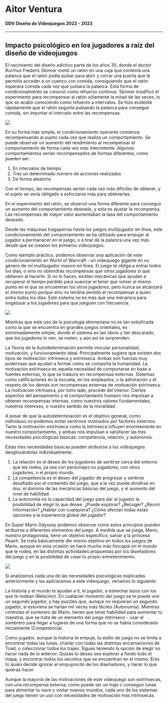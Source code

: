 # Aitor Ventura
#### DDV Diseño de Videojuegos 2022 - 2023
---
## Impacto psicológico en los jugadores a raíz del diseño de videojuegos

El nacimiento del diseño adictivo parte de los años 30, donde el doctor Burrhus Frederic Skinner metió un ratón en una caja que contenía una palanca que el ratón podía pulsar para abrir y cerrar una puerta que le permitía acceder a un cuenco con comida, consiguiendo que el ratón esperara comida cada vez que pulsara la palanca. Esta forma de condicionamiento se conoció como refuerzo continuo. Skinner modificó el experimento para recompensar al ratón sólamente la mitad de las veces, lo que se acabó conociendo como refuerzo a intervalos. Se hizo evidente rápidamente que el ratón seguiría pulsando la palanca para conseguir comida, sin importar el intervalo entre las recompensas.

![](https://images.ctfassets.net/vrrt8fsfwf0e/5UbB85wKszfJFObMdy3GXQ/6242c19dadcc1f3008185da744836299/Skinners_ideas_on_behavioral_perspectives_on_personality_Art_1.svg.png)

En su forma más simple, el condicionamiento operante comienza recompensando al sujeto cada vez que realiza un comportamiento. Se puede observar un aumento del rendimiento al recompensar el comportamiento de forma cada vez más intermitente. Algunos comportamientos serían recompensados de formas diferentes, como pueden ser:
1. En intervalos de tiempo
2. Tras un determinado número de acciones realizadas
3. De forma aleatoria

Con el tiempo, las recompensas serían cada vez más difíciles de obtener, y el sujeto se vería obligado a esforzarse más para obtenerlas.

En el experimento del ratón, se observó una forma diferente para conseguir un aumento del comportamiento deseado, y esta es ajustar la recompensa. Las recompensas de mayor valor aumentaban la tasa del comportamiento deseado.

Desde las máquinas tragaperras hasta los juegos multijugador en línea, este condicionamiento del comportamiento se ha utilizado para empujar al jugador a permanecer en el juego, o a tirar de la palanca una vez más desde que se crearon los primeros videojuegos.

Como ejemplo práctico, podemos observar una aplicación de este condicionamiento en World of Warcraft - un videojuego gigante en su género de rol multijugador masivo en línea. El juego te obliga a entrar todos los días, o sino no obtendrás recompensas que otros jugadores sí que obtienen al hacerlo. Si no lo haces, existen mecánicas que ayudan a recuperar el tiempo perdido para suavizar el tener que volver al mismo punto en el que se encuentran los otros jugadores, pero nunca se alcanzará el mismo punto porque sino no tendría sentido el recompensar a quien entra todos los días. Este sistema no es más que una mecánica para engatusar a los jugadores para que jueguen con frecuencia.

![](https://images.blz-contentstack.com/v3/assets/bltf408a0557f4e4998/blt643098f2b2108ed1/62c89feb95358a627f6d7444/28256-desktop-background.jpeg?width=&format=webply&dpr=2&disable=upscale&quality=80)

Mientras que este uso de la psicología skinneriana no es tan sotisficada como la que se encuentra en grandes juegos orientales, es extremadamente simple, donde el sistema es tan obvio y tan descarado, que los jugadores lo ven, se meten, y aún así se sorprenden.

La Teoría de la Autodeterminación permite vincular personalidad, motivación, y funcionamiento ideal. Principalmente sugiere que existen dos tipos de motivación: intrínseca y extrínseca. Ambas son fuerzas muy poderosas que ayudan a formar cómo se comporta la humanidad. La motivación extrínseca es aquella necesidad de comportarse en base a fuentes externas, lo que se traduce en recompensas externas. Sistemas como calificaciones en la escuela, en los empleados, o la admiración y el respeto de los demás son recompensas externas de motivación extrínseca. La motivación intrínseca, por totro lado, procede del interior. Ciertos aspectos del pensamiento y el comportamiento humano nos impulsan a obtener recompensas internas, como nuestros valores fundamentales, nuestros intereses, o nuestro sentido de la moralidad.

A pesar de que la autodeterminación es el objetivo general, como individuos no podemos evitar sentirnos motivados por factores externos. Tanto la motivación extrínseca como la intrínseca influyen enormemente en nuestro comportamiento, y ambas nos impulsan a satisfacer las tres necesidades psicológicas básicas: competencia, relación, y autonomía.

Estas tres necesidades básicas pueden atribuirse a los videojuegos desglosándolas individualmente. 
1. La relación es el deseo de los jugadores de sentirse cerca del entorno que les rodea, ya sea con personajes no jugadores, con otros jugadores, o el propio mundo. 
2. La competencia es el deseo del jugador de progresar y sentirse desafiado por el contenido del juego, que a la vez puede dividirse en dos: el dominio de las mecánicas básicas del juego, y el aumento del nivel de habilidad.
3. La autonomía es la capacidad del juego para dar al jugador la posibilidad de elegir lo que desee. ¿Puede explorar? ¿Recoger? ¿Reunir información? ¿Hablar con cualquiera? ¿Cómo afectan todas estas opciones a la experiencia global del jugador?

En Super Mario Odyssey podemos observar como estos principios pueden atribuirse a diferentes elementos del juego. A medida que se juega, Mario, nuestro protagonista, tiene un objetivo específico: salvar a la princesa Peach. Se trata básicamente dle mismo objetivo en todos los juegos de Mario, aunque en esta ocasión se hace mucho más hincapié en el mundo que le rodea, en las distintas actividades propuestas por los diseñadores del juego y en la posibilidad de crear tu propio entretenimiento.

![](https://i.blogs.es/d60ef0/super-mario-odyssey-cabecera/1366_2000.jpg)

Si analizamos cada una de las necesidades psicológicas explicadas anteriormente y las aplicáramos a este videojuego, veríamos lo siguiente:

La historia y el mundo te ayudan a ti, el jugador, a estrechar lazos con los que te rodean (Relación). En cualquier momento del juego se te puede unir un segundo jugador, y hay puzzles que, aunque no requieran un segundo jugador, si estuviera se harían mil veces más fáciles (Autonomía). Mientras controlas el sombrero de Mario, tienes que tener habilidad para aumentar tu maestría, que se trata de un elemento del juego intrínseco - usar el sombrero para llegar a lugares de una forma que no se había considerado inicialmente (Competencia).

Como jugador, aunque la historia te empuje, tu estilo de juego no se limita a encontrar todas las lunas, charlar con todas las distintas encarnaciones de Toad, o coleccionar todos los trajes. Sigues teniendo la opción de elegir no hacer nada de lo anterior. Quizás tu deseo sea explorar a fondo todo el mapa, y encontrar todos los secretos que se encuentran en el mismo. Eres tú quién decide ignorar el empujoncito de los diseñadores, y hacer lo que quieras hacer.

Aunque la mayoría de las motivaciones de este videojuego son extrínsecas, con una recompensa externa, como puede ser un traje o conseguir lunas para alimentar tu nave y visitar nuevos mundos, cada uno de los sistemas del juego tienen un uso con necesidades de motivación más intrínsecas.
